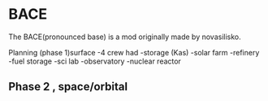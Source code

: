 # BACE
The BACE(pronounced base) is a mod originally made by novasilisko. 

Planning (phase 1)surface
-4 crew had
-storage (Kas)
-solar farm
-refinery
-fuel storage 
-sci lab 
-observatory 
-nuclear reactor

Phase 2 , space/orbital
-
